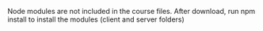
Node modules are not included in the course files. After download, run npm install to install the modules (client and server folders)
